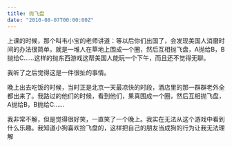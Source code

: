 ```yaml
---
title: 抛飞盘
date: "2010-08-07T00:00:00Z"
---
```


上课的时候，那个叫韦小宝的老师讲道：等以后你们出国了，会发现美国人消磨时间的办法很简单，就是一堆人在草地上围成一个圈，然后互相抛飞盘，A抛给B，B抛给C……这样的抛东西游戏这帮美国人能玩一个下午，而且还不觉得无聊。

我听了之后觉得这是一件很扯的事情。

晚上出去吃饭的时候，当时正是北京一天最凉快的时段，酒店里的那一群群老外全都出来了。我路过的他们的时候，看到他们，果真围成一个圈，然后互相抛飞盘，A抛给B，B抛给C……

我非常不解，但是觉得很好笑，一直笑了一个晚上。我实在无法从这个游戏中看到什么乐趣。我知道小狗喜欢捡飞盘的，这样把自己的朋友当成狗的行为让我无法理解